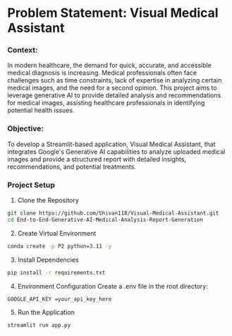 # Problem Statement: Visual Medical Assistant

### Context:

In modern healthcare, the demand for quick, accurate, and accessible medical diagnosis is increasing. Medical professionals often face challenges such as time constraints, lack of expertise in analyzing certain medical images, and the need for a second opinion. This project aims to leverage generative AI to provide detailed analysis and recommendations for medical images, assisting healthcare professionals in identifying potential health issues.

### Objective:

To develop a Streamlit-based application, Visual Medical Assistant, that integrates Google's Generative AI capabilities to analyze uploaded medical images and provide a structured report with detailed insights, recommendations, and potential treatments.

### Project Setup

1. Clone the Repository
```bash
git clone https://github.com/Shivan118/Visual-Medical-Assistant.git
cd End-to-End-Generative-AI-Medical-Analysis-Report-Generation
```

2. Create Virtual Environment
```bash
conda create -p P2 python=3.11 -y
```

3. Install Dependencies
```bash
pip install -r requirements.txt
```

4. Environment Configuration Create a .env file in the root directory:
```bash
GOOGLE_API_KEY =your_api_key_here
```

5. Run the Application
```bash
streamlit run app.py
```